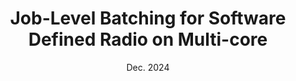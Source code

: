 ---
title: "Job-Level Batching for Software Defined Radio on Multi-core"
collection: publications
category: conferences
permalink: 'rtss-24-batching.pdf'
excerpt: # None
date: Dec. 2024
venue: 'IEEE Real-Time Systems Symposium (RTSS)'
paperurl: # None
slidesurl: 'rtss-24-batching-slides.pdf'
citation: # None
---